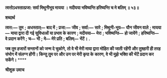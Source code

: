 **त्वत्तोऽधस्तात्प्रजा: सर्वा मिथुनीभूय मायया ।** **मदीयया भविष्यन्ति हरिष्यन्ति च मे बलिम् ॥ ५३॥** 

**शब्दार्थ** 

**त्वत्त:—** **तुम** **; अधस्तात्—** **बाद में** **; प्रजा:—** **जीव** **; सर्वा:—** **सारे** **; मिथुनी-भूय—** **यौन जीवन वाले** **; मायया—** **माया द्वारा दी** **गई सुविधाओं या प्रभाव के कारण** **; मदीयया—** **मेरा** **; भविष्यन्ति—** **हो जायेंगे** **; हरिष्यन्ति—** **वे प्रदान करेंगे** **; च—** **भी** **; मे—** **मेरे प्रति** **; बलिम्—** **भेंटें।** **.** 

**जब तुम हजारों सन्तानों को जन्म दे चुकोगे, तो वे भी मेरी माया द्वारा मोहित की जाती** **रहेंगी और तुश्हारी ही तरह संभोग में संलग्न होंगी। किन्तु तुम पर और उन पर मेरी कृपा के** **कारण, वे भी मुझे भक्ति की भेंटें प्रदान कर सकेंगे।** **** 

**श्रीशुक उवाच** 